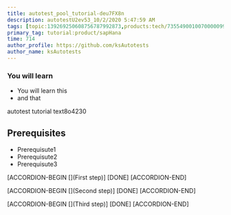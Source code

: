```yaml
---
title: autotest_pool_tutorial-deu7FX8n
description: autotestU2ev53_10/2/2020 5:47:59 AM
tags: [topic:139269250608756787992873,products:tech/73554900100700000996,tutorial:experience/advanced]
primary_tag: tutorial:product/sapHana
time: 714
author_profile: https://github.com/ksAutotests
author_name: ksAutotests
---
```

### You will learn
- You will learn this
- and that

autotest tutorial text8o4230

## Prerequisites
- Prerequisute1
- Prerequisute2
- Prerequisute3

[ACCORDION-BEGIN [](First step)]
[DONE]
[ACCORDION-END]

[ACCORDION-BEGIN [](Second step)]
[DONE]
[ACCORDION-END]

[ACCORDION-BEGIN [](Third step)]
[DONE]
[ACCORDION-END]

